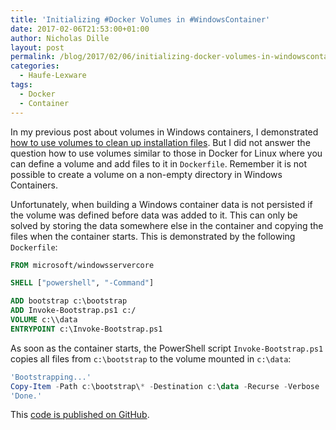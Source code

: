 ```yaml
---
title: 'Initializing #Docker Volumes in #WindowsContainer'
date: 2017-02-06T21:53:00+01:00
author: Nicholas Dille
layout: post
permalink: /blog/2017/02/06/initializing-docker-volumes-in-windowscontainer/
categories:
  - Haufe-Lexware
tags:
  - Docker
  - Container
---
```

In my previous post about volumes in Windows containers, I demonstrated [how to use volumes to clean up installation files](/blog/2017/01/27/using-docker-volume-to-remove-installation-files-in-windows-container/). But I did not answer the question how to use volumes similar to those in Docker for Linux where you can define a volume and add files to it in `Dockerfile`. Remember it is not possible to create a volume on a non-empty directory in Windows Containers.<!--more-->

Unfortunately, when building a Windows container data is not persisted if the volume was defined before data was added to it. This can only be solved by storing the data somewhere else in the container and copying the files when the container starts. This is demonstrated by the following `Dockerfile`:

```Dockerfile
FROM microsoft/windowsservercore

SHELL ["powershell", "-Command"]

ADD bootstrap c:\bootstrap
ADD Invoke-Bootstrap.ps1 c:/
VOLUME c:\\data
ENTRYPOINT c:\Invoke-Bootstrap.ps1
```

As soon as the container starts, the PowerShell script `Invoke-Bootstrap.ps1` copies all files from `c:\bootstrap` to the volume mounted in `c:\data`:

```powershell
'Bootstrapping...'
Copy-Item -Path c:\bootstrap\* -Destination c:\data -Recurse -Verbose
'Done.'
```

This [code is published on GitHub](https://github.com/nicholasdille/docker/tree/master/volume).